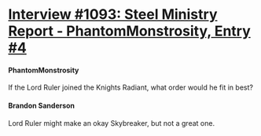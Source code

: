 # [Interview #1093: Steel Ministry Report - PhantomMonstrosity, Entry #4](https://www.theoryland.com/intvmain.php?i=1093#4)

#### PhantomMonstrosity

If the Lord Ruler joined the Knights Radiant, what order would he fit in best?

#### Brandon Sanderson

Lord Ruler might make an okay Skybreaker, but not a great one.

